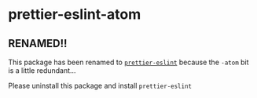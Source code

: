 # prettier-eslint-atom

## RENAMED!!

This package has been renamed to [`prettier-eslint`](https://atom.io/packages/prettier-eslint)
because the `-atom` bit is a little redundant...

Please uninstall this package and install `prettier-eslint`

